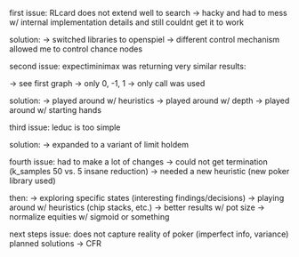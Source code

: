 first issue: RLcard does not extend well to search
-> hacky and had to mess w/ internal implementation details and still couldnt get it to work

solution:
-> switched libraries to openspiel
-> different control mechanism allowed me to control chance nodes

second issue: expectiminimax was returning very similar results:

-> see first graph
-> only 0, -1, 1
-> only call was used

solution:
-> played around w/ heuristics
-> played around w/ depth
-> played around w/ starting hands

third issue: leduc is too simple

solution:
-> expanded to a variant of limit holdem

fourth issue: had to make a lot of changes
-> could not get termination (k_samples 50 vs. 5 insane reduction)
-> needed a new heuristic (new poker library used)

then:
-> exploring specific states (interesting findings/decisions)
-> playing around w/ heuristics (chip stacks, etc.) -> better results w/ pot size
-> normalize equities w/ sigmoid or something

next steps issue: does not capture reality of poker (imperfect info, variance)
planned solutions -> CFR
